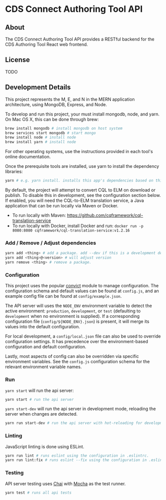 # CDS Connect Authoring Tool API

## About
The CDS Connect Authoring Tool API provides a RESTful backend for the CDS Authoring Tool React web frontend.

## License
TODO

## Development Details

This project represents the M, E, and N in the MERN application architecture, using MongoDB, Express, and Node.

To develop and run this project, your must install mongodb, node, and yarn.  On Mac OS X, this can be done through brew:
```bash
brew install mongodb # install mongodb on host system
brew services start mongodb # start mongo
brew install node # install node
brew install yarn # install node
```
For other operating systems, use the instructions provided in each tool's online documentation.

Once the prerequisite tools are installed, use yarn to install the dependency libraries:
```bash
yarn # e.g. yarn install. installs this app's dependencies based on this project's yarn.lock / package.json
```

By default, the project will attempt to convert CQL to ELM on download or publish.  To disable this in development, see the configuration section below.  If enabled, you will need the CQL-to-ELM translation service, a Java application that can be run locally via Maven or Docker.
* To run locally with Maven: https://github.com/cqframework/cql-translation-service
* To run locally with Docker, install Docker and run: `docker run -p 8080:8080 cqframework/cql-translation-service:v1.2.16`

### Add / Remove / Adjust dependencies
```bash
yarn add <thing> # add a package. add --dev if this is a development dependency.
yarn add <thing>@<version> # will adjust version
yarn remove <thing> # remove a package.
```

### Configuration

This project uses the popular [convict](https://www.npmjs.com/package/convict) module to manage configuration.  The configuration schema and default values can be found at `config.js`, and an example config file can be found at `config/example.json`.

The API server will uses the `NODE_ENV` environment variable to detect the active environment: `production`, `development`, or `test` (defaulting to `development` when no environment is supplied).  If a corresponding configuration file (`config/${NODE_ENV}.json`) is present, it will merge its values into the default configuration.

For local development, a `config/local.json` file can also be used to override configuration settings.  It has precedence over the environment-based configuration and default configuration.

Lastly, most aspects of config can also be overridden via specific environment variables.  See the `config.js` configuration schema for the relevant environment variable names.

### Run

`yarn start` will run the api server:
```bash
yarn start # run the api server
```

`yarn start-dev` will run the api server in development mode, reloading the server when changes are detected.
```bash
yarn run start-dev # run the api server with hot-reloading for development
```

### Linting

JavaScript linting is done using ESLint.

```bash
yarn run lint # runs eslint using the configuration in .eslintrc.
yarn run lint:fix # runs eslint --fix using the configuration in .eslintrc. The --fix flag will autocorrect minor errors
```

### Testing

API server testing uses [Chai](http://chaijs.com/) with [Mocha](http://mochajs.org/) as the test runner.

```bash
yarn test # runs all api tests
```
